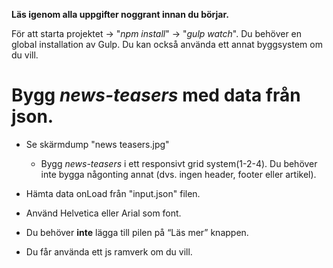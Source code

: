 **Läs igenom alla uppgifter noggrant  innan du börjar.**

För att starta projektet -> "*npm install*" -> "*gulp watch*". Du behöver en global installation av Gulp.
Du kan också använda ett annat byggsystem om du vill.

# Bygg *news-teasers* med data från json.
- Se skärmdump "news teasers.jpg"

  - Bygg *news-teasers* i ett responsivt grid system(1-2-4). Du behöver inte bygga någonting annat (dvs. ingen header, footer eller artikel).

- Hämta data onLoad från "input.json" filen.

- Använd Helvetica eller Arial som font.

- Du behöver **inte** lägga till pilen på “Läs mer” knappen.
  
- Du får använda ett js ramverk om du vill.
